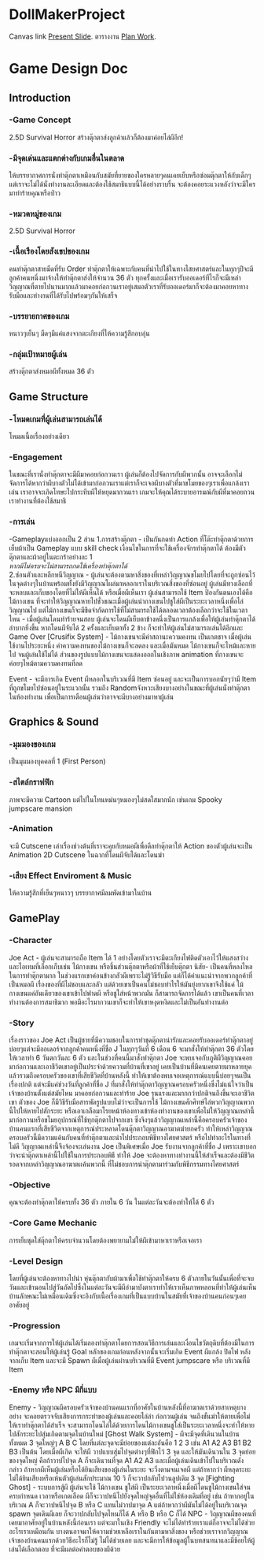 # DollMakerProject


Canvas link [Present Slide](https://www.canva.com/design/DAFtArTWi1c/c9ytBSd-RjjXn-7kVb6Drg/edit).
ตารางงาน [Plan Work](https://docs.google.com/spreadsheets/d/1hgN81cO__76_1bTk-sFhRkZlBrURaWD6x2bH2btdZRY/edit#gid=0).

# Game Design Doc 
## Introduction 


### -Game Concept 

 2.5D Survival Horror สร้างตุ๊กตาส่งลูกค้าแล้วก็ต้องมาค่อยไล่ผีอีก! 
 
### -มีจุดเด่นและแตกต่างกับเกมอื่นในตลาด 

 ให้บรรยากาศการนั่งทำตุ๊กตาเหมือนกับสมัยที่ยายของใครหลายๆคนเคยเย็บหรือซ่อมตุ๊กตาให้กับเด็กๆแต่เราจะไม่ได้นั่งทำงานละเอียดและต้องใช้สมาธิแบบนี้ได้อย่างราบรื่น จะต้องคอยระแวงหลังว่าจะมีใครมาทำร้ายคุณหรือป่าว 
 
### -หมวดหมู่ของเกม 

 2.5D Survival Horror 
 
### -เนื้อเรืองโดยสังเขปของเกม 

 คนทำตุ๊กตาสายมืดที่รับ Order ทำตุ๊กตาให้เฉพาะกับคนที่นำไปใช้ในทางไสยศาสตร์และในทุกๆปีจะมีลูกค้าคนหนึ่งมาจ้างให้ทำตุ๊กตาส่งให้จำนวน 36 ตัว ทุกครั้งและเมื่อเรารับออเดอร์ทีไรก็จะมีเหล่าวิญญาณที่ตายไปนานมากแล้วมาคอยก่อกวนเราอยู่เสมอตัวเราที่รับออเดอร์มาก็จะต้องมาคอยหาทางรับมือและทำงานที่ได้รับไปพร้อมๆกันให้เสร็จ
 
### -บรรยายกาศของเกม 

 หนาวๆเย็นๆ มืดๆมีแค่แสงจากตะเกียงที่ให้ความรู้สึกอบอุ่น 
 
### -กลุ่มเป้าหมายผู้เล่น 

 สร้างตุ๊กตาส่งหมอผีทั้งหมด 36 ตัว 




 
## Game Structure 

### -โหมดเกมที่ผู้เล่นสามารถเล่นได้ 

 โหมดเนื้อเรื่องอย่างเดียว
    
### -Engagement  

 ในขณะที่เรานั่งทำตุ๊กตาจะมีผีมาคอยก่อกวนเรา ผู้เล่นก็ต้องไปจัดการกับผีพวกนั้น อาจจะเลือกไม่จัดการได้หากว่าผีบางตัวไม่ได้เข้ามาก่อกวนเราแต่เราก็จะเจอผีบางตัวที่มาขโมยของๆเราเพื่อแกล้งเราเล่น เราอาจจะเกิดโทษะไปกระทึบผีให้หยุดมากวนเรา เกมจะให้คุณได้ระบายอารมณ์กับผีที่มาคอยกวนเราทำงานที่ต้องใช้สมาธิ

### -การเล่น 

 -Gameplayแบ่งออกเป็น 2 ส่วน
	1.การสร้างตุ๊กตา - เป็นกันกดทำ Action ที่โต๊ะทำตุ๊กตาด้วยการเย็บผ้าเป็น Gameplay แบบ skill check 
		เงื่อนไขในการที่จะใช้เครื่องจักรทำตุ๊กตาได้
           	ต้องมีตัวตุ๊กตาและผ้าอยู่ในตะกร้าอย่างละ 1                  
		*หากมีไม่ครบจะไม่สามารถกดใช้เครื่องทำตุ๊กตาได้*     
	2.ซ่อนตัวและหลีกหนีวิญญาณ - ผู้เล่นจะต้องตามหาสิ่งของที่เหล่าวิญญาณขโมยไปโดยที่จะถูกซ่อนไว้ในจุดต่างๆในบ้านพร้อมทั้งยังมีวิญญาณโผล่มาหลอกเราในบริเวณสิ่งของที่ซ่อนอยู่ ผู้เล่นมีทางเลือกที่จะหลบและเก็บของโดยที่ไม่ให้ผีเห็นได้ หรือเมื่อผีเห็นเรา ผู้เล่นสามารถใช้ Item ป้องกันตนเองได้คือ ไม้กางเขน
				ที่จะทำให้วิญญาณหายไปชั่วขณะเมื่อผู้เล่นนำกางเขนไปชูใส่ผีเป็นระยะเวลาหนึ่งเพื่อไล่วิญญาณไป แต่ไม้กางเขนก็จะมีขีดจำกัดการใช้ที่ไม่สามารถใช้ได้ตลอดเวลาต้องเลือกว่าจะใช้ในเวลาไหน 
    				- เมื่อผู้เล่นโดนทำร้ายจนสลบ ผู้เล่นจะโดนผีเย็บตาข้างหนึ่งเป็นการแกล้งเพื่อให้ผู้เล่นทำตุ๊กตาได้ลำบากยิ่งขึ้น หากโดนผีจับได้ 2 ครั้งและเย็บตาทั้ง 2 ข้าง ก็จะทำให้ผู้เล่นไม่สามารถเล่นได้อีกและ Game Over
		[Crusifix System] - ไม้กางเขนจะมีค่าสถานะความคงทน เป็นเกตชาจ เมื่อผู้เล่นใช้งานไประยะหนึ่ง ค่าความคงทนของไม้กางเขนก็จะลดลง และเมื่อมันหมด ไม้กางเขนก็จะไหม้และหายไป จนผู้เล่นใช้ไม่ได้
  					ส่วนของรูปแบบไม้กางเขนจะแสดงออกในเชิงภาพ animation ที่กางเขนจะค่อยๆไหม้ตามความคงทนที่ลด
       
  Event - จะมีการเกิด Event ผีหลอกในบริเวณที่มี Item ซ่อนอยู่ และจะเป็นการบอกนัยๆว่ามี Item ที่ถูกขโมยไปซ่อนอยู่ในระแวกนั้น รวมถึง Randomจังหวะเสียงบางอย่างในขณะที่ผู้เล่นนั่งทำตุ๊กตาในห้องทำงาน เพื่อเป็นการเตือนผู้เล่นว่าอาจจะมีบางอย่างมาหาผู้เล่น





## Graphics & Sound 

### -มุมมองของเกม 

 เป็นมุมมองบุคคลที่ 1 (First Person)
   
### -สไตล์กราฟฟิก  

 ภาพจะมีความ Cartoon แต่ไปในโทนหม่นๆหมองๆไม่สดใสมากนัก เช่นเกม Spooky jumpscare mansion
 
### -Animation  

 จะมี Cutscene เล่าเรื่องช่วงต้นที่เราจะคุยกับหมอผีเพื่อดีลทำตุ๊กตาให้ Action ของตัวผู้เล่นจะเป็น Animation 2D
 Cutscene ในฉากที่โดนผีจับได้และโดนฆ่า
 
### -เสียง Effect Enviroment & Music 

 ให้ความรู้สึกที่เย็นๆหนาวๆ บรรยากาศมีลมพัดเข้ามาในบ้าน





## GamePlay  

### -Character  

 Joe Act - ผู้เล่นจะสามารถถือ Item ได้ 1 อย่างโดยตัวเราจะมีตะเกียงไฟติดตัวเอาไว้ให้แสงสว่าง และไอเทมที่เลือกเก็บเช่น ไม้กางเขน หรือชิ้นส่วนตุ๊กตาหรือผ้าที่ใช้เย็บตุ๊กตา 
 นิสัย- เป็นคนที่หลงไหลในการทำตุ๊กตามาก ในช่วงแรกเขาค่อนข้างกลัวผีเพราะไม่รู้วิธีรับมือ แต่ก็ได้คำแนะนำจากพวกลูกค้าที่เป็นหมอผี 
 เรื่องของที่ผีไม่ชอบและกลัว แต่ด้วยเขาเป็นคนไม่ชอบทำไรให้มันยุ่งยากเขาจึงใช้แค่ ไม้กางเขนแค่อันเดียวของเขาเข้าไปฟาดผี หรือชูใส่หน้าพวกมัน ก็สามารถจัดการได้แล้ว 
 เขาเป็นคนที่เวลาทำงานต้องการสมาธิมาก พอมีอะไรมากวนเขาก็จะทำให้เขาหงุดหงิดและไม่เป็นอันทำงานต่อ 

### -Story  

 เรื่องราวของ Joe Act เป็นผู้ชายที่มีความชอบในการทำชุดตุ๊กตาน่ารักและคอยรับออเดอร์ทำตุ๊กตาอยู่บ่อยๆแต่จะมีออเดอร์จากลูกค้าคนหนึ่งที่ชื่อ J ในทุกๆวันที่ 6 เดือน 6 จะมาสั่งให้ทำตุ๊กตา 36 ตัวโดยให้เวลาทำ 6 วันตกวันละ 6 ตัว และในช่วงที่คนนี้มาสั่งทำตุ๊กตา Joe จะพบเจอกับภูติผีวิญญาณคอยมาก่อกวนและเอาชีวิตเขาอยู่เป็นประจำด้วยความที่บ้านที่เขาอยู่ เคยเป็นบ้านที่มีคนเคยตายมาหลายยุคแล้วรวมถึงครอบครัวของเขาที่เสียชีวิตที่บ้านหลังนี้ ทำให้เขาต้องพบเจอเหตุการณ์แบบนี้บ่อยๆจนเป็นเรื่องปกติ แต่จะมีแค่ช่วงวันที่ลูกค้าที่ชื่อ J ที่มาสั่งให้ทำตุ๊กตาวิญญาณครอบครัวหนึ่งซึ่งไม่แน่ใจว่าเป็นเจ้าของบ้านตั้งแต่สมัยไหน มาคอยก่อกวนและทำร้าย Joe รุนแรงและมากกว่าปกติจนถึงขึ้นจะเอาชีวิตเขา ตัวของ Joe
ก็มีวิธีรับมือสารพัดรูปแบบไม่ว่าจะเป็นการใช้ ไม้กางเขนศักศิทษ์ไล่พวกวิญญาณพวกนี้ไปให้หายไปสักระยะ หรือเอาเกลือมาโรยหน้าห้องทางเข้าห้องทำงานของเขาเพื่อไม่ให้วิญญาณเหล่านี้มาก่อกวนหรือขโมยอุปกรณ์ที่ใช้ทุกตุ๊กตาไปจากเขา ซึ่งจิงๆแล้ววิญญาณเหล่านี้คือครอบครัวเจ้าของบ้านคนแรกที่เสียชีวิตจากเหตุการณ์ประหลาดโดนตุ๊กตาวิญญาณอาฆาตฆ่ายกครัว
ทำให้เหล่าวิญญาณครอบครัวนี้มีความแค้นกับคนที่ทำตุ๊กตาและนำไปประกอบพิธีทางไศยศาสตร์ หรือไปทำอะไรในทางที่ไม่ดี วิญญาณเหล่านี้จึงจ้องจะเล่นงาน Joe เป็นพิเศษเมื่อ Joe รับงานจากลูกค้าที่ชื่อ J เพราะเขาบอกว่าจะนำตุ๊กตาเหล่านี้ไปใช้ในการประกอบพิธี ทำให้ Joe จะต้องหาทางทำงานนี้ให้สำเร็จและต้องมีชีวิตรอดจากเหล่าวิญญาณอาฆาตเเค้นพวกนี้
ที่ไม่ชอบการนำตุ๊กตามาร่วมกับพิธีกรรมทางไศยศาสตร์ 
 
### -Objective  

 คุณจะต้องทำตุ๊กตาให้ครบทั้ง 36 ตัว ภายใน 6 วัน ในแต่ละวันจะต้องทำให้ได้ 6 ตัว
  
### -Core Game Mechanic  

 การเย็บชุดใส่ตุ๊กตาให้ครบจำนวนโดยต้องพยายามไม่ให้ผีเข้ามาหาเราหรือเจอเรา 

### -Level Design  

โดยที่ผู้เล่นจะต้องหาทางไปนำ หุ่นตุ๊กตากับผ้ามาเพื่อใช้ทำตุ๊กตาให้ครบ 6 ตัวภายในวันนั้นเพื่อที่จะจบวันและเข้านอนไปสู่วันถัดไปซึ่งในแต่ละวันจะมีผีอำมาบังตาเราทำให้เราเห็นภาพหลอนที่ทำให้ผู้เล่นเห็นบ้านลักษณะไม่เหมือนเดิมซึ่งจะอิงกับเนื้อเรื่องเกมที่เป็นแบบบ้านในสมัยที่เจ้าของบ้านคนก่อนๆเคยอาศัยอยู่ 
 
### -Progression  

เกมจะเริ่มจากการให้ผู้เล่นได้เริ่มลองทำตุ๊กตาโดยการสอนวิธีการเล่นและเงื่อนไขวัตถุดิบที่ต้องมีในการทำตุ๊กตาจะสอนให้ผู้เล่นรู้ Goal หลักของเกมก่อนหลังจากนั้นจะเริ่มเกิด Event ผีแกล้ง ปิดไฟ หลังจากเก็บ Item และจะมี Spawn ผีเมื่อผู้เล่นผ่านบริเวณที่มี Event jumpscare หรือ บริเวณที่มี Item 

### -Enemy หรือ NPC มีกี่แบบ  

 Enemy - วิญญาณผีครอบครัวเจ้าของบ้านคนแรกที่อาศัยในบ้านหลังนี้ที่อาฆาตเราด้วยสาเหตุบางอย่าง จะคอยตรวจจับเสียงการกระทำของผู้เล่นและคอยไล่ล่า ก่อกวนผู้เล่น จนถึงขั้นฆ่าให้ตายเพื่อไม่ให้เราทำตุ๊กตาได้สำเร็จ จะสามารถโดนไล่ได้ด้วยการโดนไม้กางเขนชูใส่เป็นระยะเวลาหนึ่งจะทำให้หายไปสักระยะไปสุ่มเกิดตามจุดในบ้านใหม่
 		[Ghost Walk System] - ผีจะมีจุดที่เดินวนในบ้านทั้งหมด 3 จุดใหญ่ๆ A B C  โดยที่แต่ละจุดจะมีย่อยของแต่ละอันคือ 1 2 3 เช่น A1 A2 A3 B1 B2 B3 เป็นต้น
					โดยเมื่อผีเกิด จะให้ผี วาปแบบสุ่มไปจุดต่างๆที่ฟิกไว้ 3 จุด และให้มันเดินวนใน 3 จุดย่อยของจุดใหญ่ คือถ้าวาปไปจุด A ก็จะเดินวนที่จุด A1 A2 A3 
					และเมื่อผู้เล่นเดินเข้าไปในบริเวณดังกล่าว ถ้าหากผีเห็นผู้เล่นหรือได้ยินเสียงของผู้เล่นในระยะ จะวิ่งตามจนเจอผี แต่ถ้าหากว่า ผีหลุดระยะ ไม่ได้ยินเสียงหรือเห้นตัวผู้เล่นสักประมาณ 10 วิ ก็จะวาปกลับไปวนลูปเดิม 3 จุด 
		[Fighting Ghost] - ระบบการสู้ผี ผู้เล่นจะใช้ ไม้กางเขน ชูใส่ผี เป็นระยะเวลาหนึ่งเมื่อผีโดนชูไม้กางเขนใส่จนครบกำหนด เวลาหรือเกตเลือด ผีก็จะวาปหนีไปยังจุดใหญ่จุดอื่นที่ไม่ใช่ห้องเดิมที่อยู่ เช่น ถ้าหากอยู่ในบริเวณ A ก็จะวาปหนีไปจุด B หรือ C แทนไม่วาปมาจุด A 
					แต่ถ้าหากว่าผีมันไม่ได้อยู่ในบริเวณจุด spawn จุดเดินผีเลย ก็จะวาปกลับไปจุดไหนก็ได้ A หรือ B หรือ C ก็ได้ 
 NPC - วิญญาณผีของคนที่เคยมาอาศัยอยู่ในบ้านหลังนี้ก่อนเรา แต่จะมาในเชิง Friendly จะไม่ได้ทำร้ายเราแต่ก็อาจจะไม่ได้ช่วยอะไรเราเหมือนกัน บางตนอาจมาให้ความช่วยเหลือเราในกันตามหาสิ่งของ หรือช่วยเราจากวิญญาณเจ้าของบ้านคนแรกด้วยวิธีอะไรก็ไม่รู้ ไม่ได้ช่วยเลย และจะมีการให้ข้อมูลผู้ในบทสนทนาและมีช้อยให้ผู้เล่นได้เลือกตอบ
	ที่จะมีผลต่อคำตอบของผีด้วย
 	
 
 

